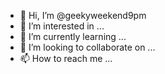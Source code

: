 - 👋 Hi, I’m @geekyweekend9pm
- 👀 I’m interested in ...
- 🌱 I’m currently learning ...
- 💞️ I’m looking to collaborate on ...
- 📫 How to reach me ...

<!---
geekyweekend9pm/geekyweekend9pm is a ✨ special ✨ repository because its `README.md` (this file) appears on your GitHub profile.
You can click the Preview link to take a look at your changes.
--->
